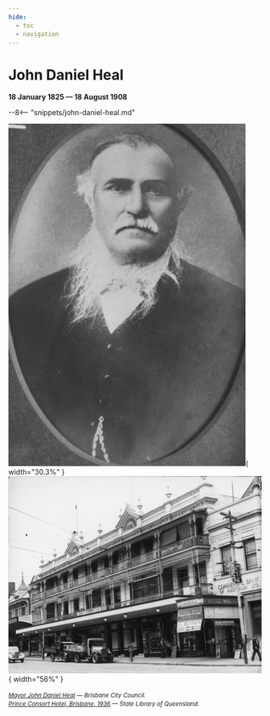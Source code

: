 ```yaml
---
hide:
  - toc
  - navigation 
---
```


# John Daniel Heal

**18 January 1825 — 18 August 1908**

--8<-- "snippets/john-daniel-heal.md"


![Mayor John Daniel Heal](../assets/john-daniel-heal.jpg){ width="30.3%" } ![Prince Consort Hotel, Brisbane, 1936](../assets/prince-consort-hotel.jpg){ width="56%" } 

*<small>[Mayor John Daniel Heal](https://library-brisbane.ent.sirsidynix.net.au/client/en_AU/BrisbaneImages/search/results?qu=Mayor+John+Daniel+Heal&rm=BRISBANEIMAGES0%7C%7C%7C1%7C%7C%7C0%7C%7C%7Ctrue&te=ASSET&lm=ALL_ASSETS) — Brisbane City Council.</small>* <br>
*<small>[Prince Consort Hotel, Brisbane, 1936](http://onesearch.slq.qld.gov.au/permalink/f/1upgmng/slq_alma21218131470002061) — State Library of Queensland.</small>*  
